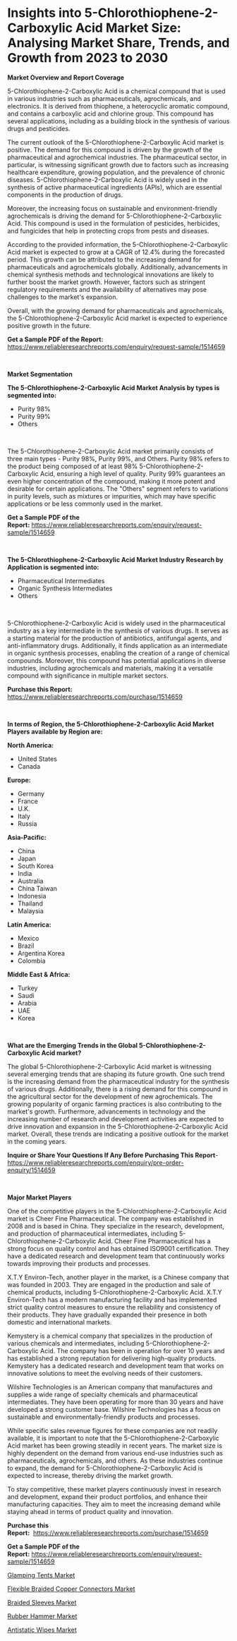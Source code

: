 <p><h1>Insights into 5-Chlorothiophene-2-Carboxylic Acid Market Size: Analysing Market Share, Trends, and Growth from 2023 to 2030</h1></p><p><strong>Market Overview and Report Coverage</strong></p>
<p><p>5-Chlorothiophene-2-Carboxylic Acid is a chemical compound that is used in various industries such as pharmaceuticals, agrochemicals, and electronics. It is derived from thiophene, a heterocyclic aromatic compound, and contains a carboxylic acid and chlorine group. This compound has several applications, including as a building block in the synthesis of various drugs and pesticides.</p><p>The current outlook of the 5-Chlorothiophene-2-Carboxylic Acid market is positive. The demand for this compound is driven by the growth of the pharmaceutical and agrochemical industries. The pharmaceutical sector, in particular, is witnessing significant growth due to factors such as increasing healthcare expenditure, growing population, and the prevalence of chronic diseases. 5-Chlorothiophene-2-Carboxylic Acid is widely used in the synthesis of active pharmaceutical ingredients (APIs), which are essential components in the production of drugs. </p><p>Moreover, the increasing focus on sustainable and environment-friendly agrochemicals is driving the demand for 5-Chlorothiophene-2-Carboxylic Acid. This compound is used in the formulation of pesticides, herbicides, and fungicides that help in protecting crops from pests and diseases.</p><p>According to the provided information, the 5-Chlorothiophene-2-Carboxylic Acid market is expected to grow at a CAGR of 12.4% during the forecasted period. This growth can be attributed to the increasing demand for pharmaceuticals and agrochemicals globally. Additionally, advancements in chemical synthesis methods and technological innovations are likely to further boost the market growth. However, factors such as stringent regulatory requirements and the availability of alternatives may pose challenges to the market's expansion.</p><p>Overall, with the growing demand for pharmaceuticals and agrochemicals, the 5-Chlorothiophene-2-Carboxylic Acid market is expected to experience positive growth in the future.</p></p>
<p><strong>Get a Sample PDF of the Report:</strong> <a href="https://www.reliableresearchreports.com/enquiry/request-sample/1514659">https://www.reliableresearchreports.com/enquiry/request-sample/1514659</a></p>
<p>&nbsp;</p>
<p><strong>Market Segmentation</strong></p>
<p><strong>The 5-Chlorothiophene-2-Carboxylic Acid Market Analysis by types is segmented into:</strong></p>
<p><ul><li>Purity 98%</li><li>Purity 99%</li><li>Others</li></ul></p>
<p>&nbsp;</p>
<p><p>The 5-Chlorothiophene-2-Carboxylic Acid market primarily consists of three main types - Purity 98%, Purity 99%, and Others. Purity 98% refers to the product being composed of at least 98% 5-Chlorothiophene-2-Carboxylic Acid, ensuring a high level of quality. Purity 99% guarantees an even higher concentration of the compound, making it more potent and desirable for certain applications. The "Others" segment refers to variations in purity levels, such as mixtures or impurities, which may have specific applications or be less commonly used in the market.</p></p>
<p><strong>Get a Sample PDF of the Report:</strong>&nbsp;<a href="https://www.reliableresearchreports.com/enquiry/request-sample/1514659">https://www.reliableresearchreports.com/enquiry/request-sample/1514659</a></p>
<p>&nbsp;</p>
<p><strong>The 5-Chlorothiophene-2-Carboxylic Acid Market Industry Research by Application is segmented into:</strong></p>
<p><ul><li>Pharmaceutical Intermediates</li><li>Organic Synthesis Intermediates</li><li>Others</li></ul></p>
<p>&nbsp;</p>
<p><p>5-Chlorothiophene-2-Carboxylic Acid is widely used in the pharmaceutical industry as a key intermediate in the synthesis of various drugs. It serves as a starting material for the production of antibiotics, antifungal agents, and anti-inflammatory drugs. Additionally, it finds application as an intermediate in organic synthesis processes, enabling the creation of a range of chemical compounds. Moreover, this compound has potential applications in diverse industries, including agrochemicals and materials, making it a versatile compound with significance in multiple market sectors.</p></p>
<p><strong>Purchase this Report:</strong>&nbsp; <a href="https://www.reliableresearchreports.com/purchase/1514659">https://www.reliableresearchreports.com/purchase/1514659</a></p>
<p>&nbsp;</p>
<p><strong>In terms of Region, the 5-Chlorothiophene-2-Carboxylic Acid Market Players available by Region are:</strong></p>
<p>
    <p> <strong> North America: </strong>
        <ul>
            <li>United States</li>
            <li>Canada</li>
        </ul>
        </p> 
    <p> <strong> Europe: </strong>
        <ul>
            <li>Germany</li>
            <li>France</li>
            <li>U.K.</li>
            <li>Italy</li>
            <li>Russia</li>
        </ul>
        </p> 
    <p> <strong> Asia-Pacific: </strong>
        <ul>
            <li>China</li>
            <li>Japan</li>
            <li>South Korea</li>
            <li>India</li>
            <li>Australia</li>
            <li>China Taiwan</li>
            <li>Indonesia</li>
            <li>Thailand</li>
            <li>Malaysia</li>
        </ul>
        </p> 
    <p> <strong> Latin America: </strong>
        <ul>
            <li>Mexico</li>
            <li>Brazil</li>
            <li>Argentina Korea</li>
            <li>Colombia</li>
        </ul>
        </p> 
    <p> <strong> Middle East & Africa: </strong>
        <ul>
            <li>Turkey</li>
            <li>Saudi</li>
            <li>Arabia</li>
            <li>UAE</li>
            <li>Korea</li>
        </ul>
    </p>
    </p>
<p>&nbsp;</p>
<p><strong>What are the Emerging Trends in the Global 5-Chlorothiophene-2-Carboxylic Acid market?</strong></p>
<p><p>The global 5-Chlorothiophene-2-Carboxylic Acid market is witnessing several emerging trends that are shaping its future growth. One such trend is the increasing demand from the pharmaceutical industry for the synthesis of various drugs. Additionally, there is a rising demand for this compound in the agricultural sector for the development of new agrochemicals. The growing popularity of organic farming practices is also contributing to the market's growth. Furthermore, advancements in technology and the increasing number of research and development activities are expected to drive innovation and expansion in the 5-Chlorothiophene-2-Carboxylic Acid market. Overall, these trends are indicating a positive outlook for the market in the coming years.</p></p>
<p><strong>Inquire or Share Your Questions If Any Before Purchasing This Report</strong>- <a href="https://www.reliableresearchreports.com/enquiry/pre-order-enquiry/1514659">https://www.reliableresearchreports.com/enquiry/pre-order-enquiry/1514659</a></p>
<p>&nbsp;</p>
<p><strong>Major Market Players</strong></p>
<p><p>One of the competitive players in the 5-Chlorothiophene-2-Carboxylic Acid market is Cheer Fine Pharmaceutical. The company was established in 2008 and is based in China. They specialize in the research, development, and production of pharmaceutical intermediates, including 5-Chlorothiophene-2-Carboxylic Acid. Cheer Fine Pharmaceutical has a strong focus on quality control and has obtained ISO9001 certification. They have a dedicated research and development team that continuously works towards improving their products and processes.</p><p>X.T.Y Environ-Tech, another player in the market, is a Chinese company that was founded in 2003. They are engaged in the production and sale of chemical products, including 5-Chlorothiophene-2-Carboxylic Acid. X.T.Y Environ-Tech has a modern manufacturing facility and has implemented strict quality control measures to ensure the reliability and consistency of their products. They have gradually expanded their presence in both domestic and international markets.</p><p>Kemystery is a chemical company that specializes in the production of various chemicals and intermediates, including 5-Chlorothiophene-2-Carboxylic Acid. The company has been in operation for over 10 years and has established a strong reputation for delivering high-quality products. Kemystery has a dedicated research and development team that works on innovative solutions to meet the evolving needs of their customers.</p><p>Wilshire Technologies is an American company that manufactures and supplies a wide range of specialty chemicals and pharmaceutical intermediates. They have been operating for more than 30 years and have developed a strong customer base. Wilshire Technologies has a focus on sustainable and environmentally-friendly products and processes.</p><p>While specific sales revenue figures for these companies are not readily available, it is important to note that the 5-Chlorothiophene-2-Carboxylic Acid market has been growing steadily in recent years. The market size is highly dependent on the demand from various end-use industries such as pharmaceuticals, agrochemicals, and others. As these industries continue to expand, the demand for 5-Chlorothiophene-2-Carboxylic Acid is expected to increase, thereby driving the market growth.</p><p>To stay competitive, these market players continuously invest in research and development, expand their product portfolios, and enhance their manufacturing capacities. They aim to meet the increasing demand while staying ahead in terms of product quality and innovation.</p></p>
<p><strong>Purchase this Report:</strong>&nbsp;&nbsp;<a href="https://www.reliableresearchreports.com/purchase/1514659">https://www.reliableresearchreports.com/purchase/1514659</a></p>
<p></p>
<p><strong>Get a Sample PDF of the Report:</strong>&nbsp;<a href="https://www.reliableresearchreports.com/enquiry/request-sample/1514659">https://www.reliableresearchreports.com/enquiry/request-sample/1514659</a></p>
<p><p><a href="https://www.linkedin.com/pulse/glamping-tents-market-research-report-unlocks-analysis-financial-zaqve/">Glamping Tents Market</a></p><p><a href="https://medium.com/@pinkierau1998/flexible-braided-copper-connectors-market-competitive-analysis-market-trends-and-forecast-to-2030-f7a6f76ca236">Flexible Braided Copper Connectors Market</a></p><p><a href="https://medium.com/@jewelmohr/braided-sleeves-market-trends-and-market-analysis-forecasted-for-period-2023-2030-a3d6e05f1e5b">Braided Sleeves Market</a></p><p><a href="https://www.linkedin.com/pulse/rubber-hammer-market-size-share-amp-trends-analysis-report-2jvxc/">Rubber Hammer Market</a></p><p><a href="https://www.linkedin.com/pulse/antistatic-wipes-market-size-2023-2030-global-industrial-fnkcc/">Antistatic Wipes Market</a></p></p>